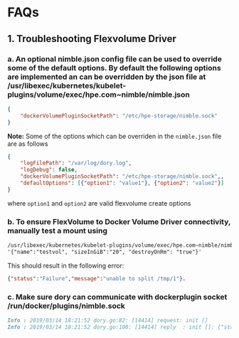 # FAQs

## 1. Troubleshooting Flexvolume Driver

### a. An optional nimble.json config file can be used to override some of the default options. By default the following options are implemented an can be overridden by the json file at /usr/libexec/kubernetes/kubelet-plugins/volume/exec/hpe.com~nimble/nimble.json

```json
{
    "dockerVolumePluginSocketPath": "/etc/hpe-storage/nimble.sock"
}
```

**Note:** Some of the options which can be overriden in the `nimble.json` file are as follows

```json
{
    "logFilePath": "/var/log/dory.log",
    "logDebug": false,
    "dockerVolumePluginSocketPath": "/etc/hpe-storage/nimble.sock",,
    "defaultOptions": [{"option1": "value1"}, {"option2": "value2"}]
}
```

where `option1` and `option2` are valid flexvolume create options

### b. To ensure FlexVolume to Docker Volume Driver connectivity, manually test a mount using

```markdown
/usr/libexec/kubernetes/kubelet-plugins/volume/exec/hpe.com~nimble/nimble mount /tmp/1
'{"name":"testvol", "sizeInGiB":"20", "destroyOnRm": "true"}'
```

This should result in the following error:

```json
{"status":"Failure","message":"unable to split /tmp/1"}.
```

### c. Make sure dory can communicate with dockerplugin socket /run/docker/plugins/nimble.sock

```markdown
Info : 2019/03/14 18:21:52 dory.go:82: [14414] request: init []
Info : 2019/03/14 18:21:52 dory.go:100: [14414] reply  : init []: {"status":"Success","capabilities":{"attach":false}}
```
